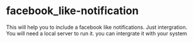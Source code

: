 # facebook_like-notification
This will help you to include a facebook like notifications. Just intergration.
You will need a local server to run it. you can intergrate it with your system
